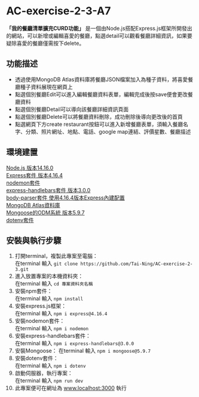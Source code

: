 # AC-exercise-2-3-A7
**「我的餐廳清單擴充CURD功能」** 是一個由Node.js搭配Express.js框架所開發出的網站，可以新增或編輯喜愛的餐廳，點選detail可以觀看餐廳詳細資訊，如果要疑除喜愛的餐廳僅需按下delete。


## 功能描述
- 透過使用MongoDB Atlas資料庫將餐廳JSON檔案加入為種子資料，將喜愛餐廳種子資料展現在網頁上
- 點選個別餐廳Edit可以進入編輯餐廳資料表單，編輯完成後按save便會更改餐廳資料
- 點選個別餐廳Detail可以導向該餐廳詳細資訊頁面
- 點選個別餐廳Delete可以將餐廳資料刪除，成功刪除後導向更改後的首頁
- 點選網頁下方create restaurant按鈕可以進入新增餐廳表單，須輸入餐廳名字、分類、照片網址、地點、電話、google map連結、評價星數、餐廳描述
## 環境建置
[Node.js 版本14.16.0](https://nodejs.org/en)  
[Express套件 版本4.16.4](https://expressjs.com/)  
[nodemon套件](https://www.npmjs.com/package/nodemon)  
[express-handlebars套件 版本3.0.0](https://www.npmjs.com/package/express-handlebars)  
[body-parser套件 使用4.16.4版本Express內建配置](https://www.npmjs.com/package/body-parser)  
[MongoDB Atlas資料庫](https://www.mongodb.com/atlas/database)  
[Mongoose的ODM系統 版本5.9.7](https://www.npmjs.com/package/mongoose)  
[dotenv套件](https://www.npmjs.com/package/dotenv)

## 安裝與執行步驟
1. 打開terminal，複製此專案至電腦：  
在terminal 輸入 `git clone https://github.com/Tai-Ning/AC-exercise-2-3.git`
2. 進入放置專案的本機資料夾：  
在terminal 輸入 `cd 專案資料夾名稱`
3. 安裝npm套件：  
在terminal 輸入 `npm install`
4. 安裝express.js框架：  
在terminal 輸入 `npm i express@4.16.4`
5. 安裝nodemon套件：  
在terminal 輸入 `npm i nodemon`
6. 安裝express-handlebars套件：  
在terminal 輸入 `npm i express-handlebars@3.0.0`
7. 安裝Mongoose： 
在terminal 輸入 `npm i mongoose@5.9.7`
8. 安裝dotenv套件：  
在terminal 輸入 `npm i dotenv`
9. 啟動伺服器，執行專案：  
在terminal 輸入 `npm run dev`
10. 此專案便可在網址為 www.localhost:3000 執行
